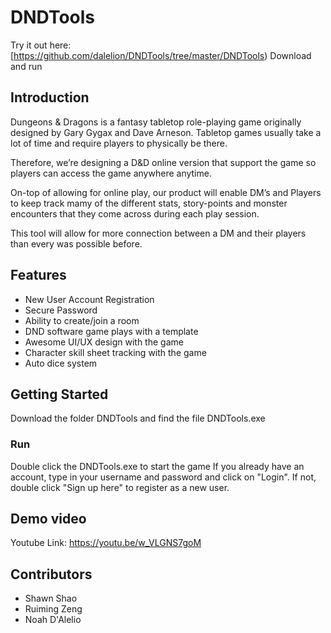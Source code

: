 # DNDTools

Try it out here: [https://github.com/dalelion/DNDTools/tree/master/DNDTools) Download and run

## Introduction

Dungeons & Dragons is a fantasy tabletop role-playing game originally designed by Gary Gygax and Dave Arneson. 
Tabletop games usually take a lot of time and require players to physically be there. 

Therefore, we’re designing a D&D online version that support the game so players can access the game anywhere anytime.

On-top of allowing for online play, our product will enable DM’s and Players to keep track mamy of the different stats, story-points and monster encounters that they come across during each play session.

This tool will allow for more connection between a DM and their players than every was possible before.


## Features
* New User Account Registration
* Secure Password
* Ability to create/join a room 
* DND software game plays with a template
* Awesome UI/UX design with the game
* Character skill sheet tracking with the game
* Auto dice system

## Getting Started
Download the folder DNDTools and find the file DNDTools.exe
### Run
Double click the DNDTools.exe to start the game
If you already have an account, type in your username and password and click on "Login". If not, double click "Sign up here" to register as a new user. 

## Demo video

Youtube Link: https://youtu.be/w_VLGNS7goM

## Contributors

* Shawn Shao
* Ruiming Zeng
* Noah D'Alelio
